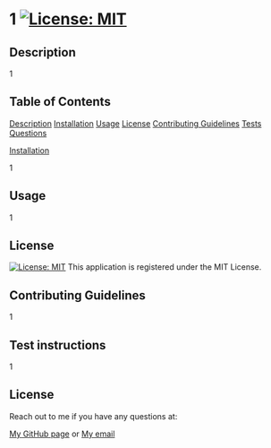 # 1 [![License: MIT](https://img.shields.io/badge/License-MIT-yellow.svg)](https://opensource.org/licenses/MIT)
<h2 id="Description">Description</h2>

1
## Table of Contents 
[Description](#Description)
[Installation](#Installation)
[Usage](#Usage)
[License](#License)
[Contributing Guidelines](#Contributing)
[Tests](#Tests)
[Questions](#Questions)

<a href="Installation">Installation</a>

1

<h2 id="Usage">Usage</h2>

1

<h2 id="License">License</h2>

[![License: MIT](https://img.shields.io/badge/License-MIT-yellow.svg)](https://opensource.org/licenses/MIT) This application is registered under the MIT License.

<h2 id="Contributing">Contributing Guidelines</h2>

1

<h2 id="Tests">Test instructions</h2>

1

<h2 id="License">License</h2>

Reach out to me if you have any questions at:

[My GitHub page](https://github.com/1)
or
[My email](1)

